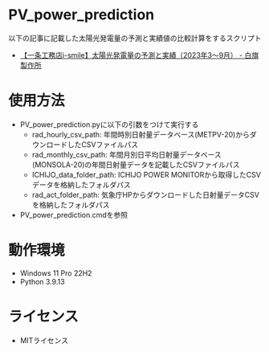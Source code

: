 # PV_power_prediction
以下の記事に記載した太陽光発電量の予測と実績値の比較計算をするスクリプト
* [【一条工務店i-smile】太陽光発電量の予測と実績（2023年3～9月） - 白旗製作所](https://dededemio.hatenablog.jp/entry/2023/10/13/111829)

# 使用方法
* PV_power_prediction.pyに以下の引数をつけて実行する
  - rad_hourly_csv_path: 年間時別日射量データベース(METPV-20)からダウンロードしたCSVファイルパス
  - rad_monthly_csv_path: 年間月別日平均日射量データベース(MONSOLA-20)の年間日射量データを記載したCSVファイルパス
  - ICHIJO_data_folder_path: ICHIJO POWER MONITORから取得したCSVデータを格納したフォルダパス
  - rad_act_folder_path: 気象庁HPからダウンロードした日射量データCSVを格納したフォルダパス
* PV_power_prediction.cmdを参照

# 動作環境
* Windows 11 Pro 22H2
* Python 3.9.13

# ライセンス
* MITライセンス